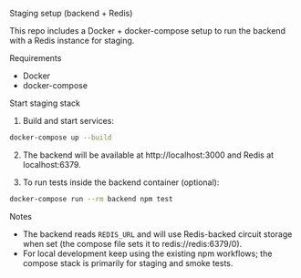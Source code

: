 Staging setup (backend + Redis)

This repo includes a Docker + docker-compose setup to run the backend with a Redis instance for staging.

Requirements
- Docker
- docker-compose

Start staging stack

1. Build and start services:

```bash
docker-compose up --build
```

2. The backend will be available at http://localhost:3000 and Redis at localhost:6379.

3. To run tests inside the backend container (optional):

```bash
docker-compose run --rm backend npm test
```

Notes
- The backend reads `REDIS_URL` and will use Redis-backed circuit storage when set (the compose file sets it to redis://redis:6379/0).
- For local development keep using the existing npm workflows; the compose stack is primarily for staging and smoke tests.
